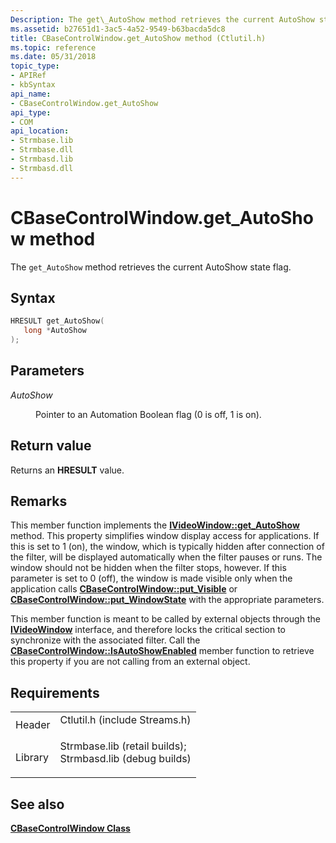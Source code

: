 ```yaml
---
Description: The get\_AutoShow method retrieves the current AutoShow state flag.
ms.assetid: b27651d1-3ac5-4a52-9549-b63bacda5dc8
title: CBaseControlWindow.get_AutoShow method (Ctlutil.h)
ms.topic: reference
ms.date: 05/31/2018
topic_type: 
- APIRef
- kbSyntax
api_name: 
- CBaseControlWindow.get_AutoShow
api_type: 
- COM
api_location: 
- Strmbase.lib
- Strmbase.dll
- Strmbasd.lib
- Strmbasd.dll
---
```


# CBaseControlWindow.get\_AutoShow method

The `get_AutoShow` method retrieves the current AutoShow state flag.

## Syntax


```C++
HRESULT get_AutoShow(
   long *AutoShow
);
```



## Parameters

<dl> <dt>

*AutoShow* 
</dt> <dd>

Pointer to an Automation Boolean flag (0 is off,  1 is on).

</dd> </dl>

## Return value

Returns an **HRESULT** value.

## Remarks

This member function implements the [**IVideoWindow::get\_AutoShow**](/windows/desktop/api/Control/nf-control-ivideowindow-get_autoshow) method. This property simplifies window display access for applications. If this is set to  1 (on), the window, which is typically hidden after connection of the filter, will be displayed automatically when the filter pauses or runs. The window should not be hidden when the filter stops, however. If this parameter is set to 0 (off), the window is made visible only when the application calls [**CBaseControlWindow::put\_Visible**](cbasecontrolwindow-put-visible.md) or [**CBaseControlWindow::put\_WindowState**](cbasecontrolwindow-put-windowstate.md) with the appropriate parameters.

This member function is meant to be called by external objects through the [**IVideoWindow**](/windows/desktop/api/Control/nn-control-ivideowindow) interface, and therefore locks the critical section to synchronize with the associated filter. Call the [**CBaseControlWindow::IsAutoShowEnabled**](cbasecontrolwindow-isautoshowenabled.md) member function to retrieve this property if you are not calling from an external object.

## Requirements



|                    |                                                                                                                                                                                            |
|--------------------|--------------------------------------------------------------------------------------------------------------------------------------------------------------------------------------------|
| Header<br/>  | <dl> <dt>Ctlutil.h (include Streams.h)</dt> </dl>                                                                                   |
| Library<br/> | <dl> <dt>Strmbase.lib (retail builds); </dt> <dt>Strmbasd.lib (debug builds)</dt> </dl> |



## See also

<dl> <dt>

[**CBaseControlWindow Class**](cbasecontrolwindow.md)
</dt> </dl>

 

 




